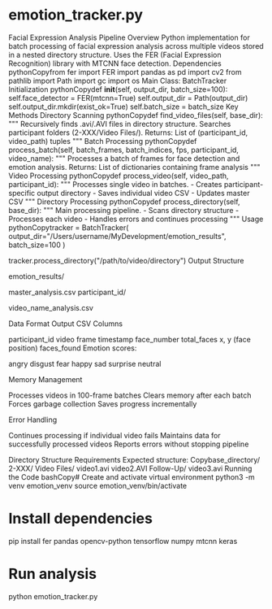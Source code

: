 # emotion_tracker.py

Facial Expression Analysis Pipeline
Overview
Python implementation for batch processing of facial expression analysis across multiple videos stored in a nested directory structure. Uses the FER (Facial Expression Recognition) library with MTCNN face detection.
Dependencies
pythonCopyfrom fer import FER
import pandas as pd
import cv2
from pathlib import Path
import gc
import os
Main Class: BatchTracker
Initialization
pythonCopydef __init__(self, output_dir, batch_size=100):
    self.face_detector = FER(mtcnn=True)
    self.output_dir = Path(output_dir)
    self.output_dir.mkdir(exist_ok=True)
    self.batch_size = batch_size
Key Methods
Directory Scanning
pythonCopydef find_video_files(self, base_dir):
    """
    Recursively finds .avi/.AVI files in directory structure.
    Searches participant folders (2-XXX/Video Files/).
    Returns: List of (participant_id, video_path) tuples
    """
Batch Processing
pythonCopydef process_batch(self, batch_frames, batch_indices, fps, participant_id, video_name):
    """
    Processes a batch of frames for face detection and emotion analysis.
    Returns: List of dictionaries containing frame analysis
    """
Video Processing
pythonCopydef process_video(self, video_path, participant_id):
    """
    Processes single video in batches.
    - Creates participant-specific output directory
    - Saves individual video CSV
    - Updates master CSV
    """
Directory Processing
pythonCopydef process_directory(self, base_dir):
    """
    Main processing pipeline.
    - Scans directory structure
    - Processes each video
    - Handles errors and continues processing
    """
Usage
pythonCopytracker = BatchTracker(
    output_dir="/Users/username/MyDevelopment/emotion_results",
    batch_size=100
)
    
tracker.process_directory("/path/to/video/directory")
Output Structure

emotion_results/

master_analysis.csv
participant_id/

video_name_analysis.csv





Data Format
Output CSV Columns

participant_id
video
frame
timestamp
face_number
total_faces
x, y (face position)
faces_found
Emotion scores:

angry
disgust
fear
happy
sad
surprise
neutral



Memory Management

Processes videos in 100-frame batches
Clears memory after each batch
Forces garbage collection
Saves progress incrementally

Error Handling

Continues processing if individual video fails
Maintains data for successfully processed videos
Reports errors without stopping pipeline

Directory Structure Requirements
Expected structure:
Copybase_directory/
    2-XXX/
        Video Files/
            video1.avi
            video2.AVI
            Follow-Up/
                video3.avi
Running the Code
bashCopy# Create and activate virtual environment
python3 -m venv emotion_venv
source emotion_venv/bin/activate

# Install dependencies
pip install fer pandas opencv-python tensorflow numpy mtcnn keras

# Run analysis
python emotion_tracker.py
